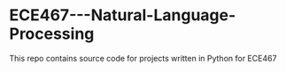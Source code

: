 # ECE467---Natural-Language-Processing

This repo contains source code for projects written in Python for ECE467
